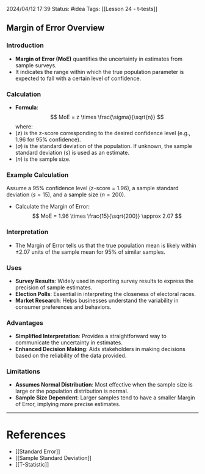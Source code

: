 2024/04/12 17:39
Status: #idea
Tags: [[Lesson 24 - t-tests]]

## Margin of Error Overview

### Introduction
- **Margin of Error (MoE)** quantifies the uncertainty in estimates from sample surveys.
- It indicates the range within which the true population parameter is expected to fall with a certain level of confidence.

### Calculation
- **Formula**:
$$
MoE = z \times \frac{\sigma}{\sqrt{n}}
$$
where:
- $(z)$ is the z-score corresponding to the desired confidence level (e.g., 1.96 for 95% confidence).
- $(\sigma)$ is the standard deviation of the population. If unknown, the sample standard deviation $(s)$ is used as an estimate.
- $(n)$ is the sample size.

### Example Calculation
Assume a 95% confidence level (z-score = 1.96), a sample standard deviation $(s = 15)$, and a sample size $(n = 200)$.

- Calculate the Margin of Error:
$$
MoE = 1.96 \times \frac{15}{\sqrt{200}} \approx 2.07
$$

### Interpretation
- The Margin of Error tells us that the true population mean is likely within $\pm 2.07$ units of the sample mean for 95% of similar samples.

### Uses
- **Survey Results**: Widely used in reporting survey results to express the precision of sample estimates.
- **Election Polls**: Essential in interpreting the closeness of electoral races.
- **Market Research**: Helps businesses understand the variability in consumer preferences and behaviors.

### Advantages
- **Simplified Interpretation**: Provides a straightforward way to communicate the uncertainty in estimates.
- **Enhanced Decision Making**: Aids stakeholders in making decisions based on the reliability of the data provided.

### Limitations
- **Assumes Normal Distribution**: Most effective when the sample size is large or the population distribution is normal.
- **Sample Size Dependent**: Larger samples tend to have a smaller Margin of Error, implying more precise estimates.


---
# References

- [[Standard Error]]
- [[Sample Standard Deviation]]
- [[T-Statistic]]